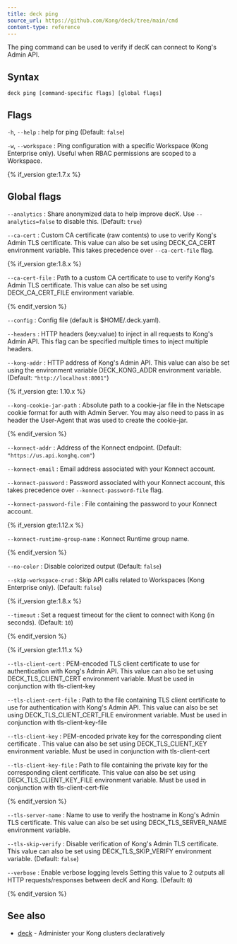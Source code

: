 ```yaml
---
title: deck ping
source_url: https://github.com/Kong/deck/tree/main/cmd
content-type: reference
---
```


The ping command can be used to verify if decK
can connect to Kong's Admin API.

## Syntax

```
deck ping [command-specific flags] [global flags]
```

## Flags

`-h`, `--help`
:  help for ping (Default: `false`)

`-w`, `--workspace`
:  Ping configuration with a specific Workspace (Kong Enterprise only).
Useful when RBAC permissions are scoped to a Workspace.

{% if_version gte:1.7.x %}

## Global flags

`--analytics`
:  Share anonymized data to help improve decK.
Use `--analytics=false` to disable this. (Default: `true`)

`--ca-cert`
:  Custom CA certificate (raw contents) to use to verify Kong's Admin TLS certificate.
This value can also be set using DECK_CA_CERT environment variable.
This takes precedence over `--ca-cert-file` flag.

{% if_version gte:1.8.x %}

`--ca-cert-file`
:  Path to a custom CA certificate to use to verify Kong's Admin TLS certificate.
This value can also be set using DECK_CA_CERT_FILE environment variable.

{% endif_version %}

`--config`
:  Config file (default is $HOME/.deck.yaml).

`--headers`
:  HTTP headers (key:value) to inject in all requests to Kong's Admin API.
This flag can be specified multiple times to inject multiple headers.

`--kong-addr`
:  HTTP address of Kong's Admin API.
This value can also be set using the environment variable DECK_KONG_ADDR
 environment variable. (Default: `"http://localhost:8001"`)

{% if_version gte: 1.10.x %}

`--kong-cookie-jar-path`
:  Absolute path to a cookie-jar file in the Netscape cookie format for auth with Admin Server.
You may also need to pass in as header the User-Agent that was used to create the cookie-jar.

{% endif_version %}

`--konnect-addr`
:  Address of the Konnect endpoint. (Default: `"https://us.api.konghq.com"`)

`--konnect-email`
:  Email address associated with your Konnect account.

`--konnect-password`
:  Password associated with your Konnect account, this takes precedence over `--konnect-password-file` flag.

`--konnect-password-file`
:  File containing the password to your Konnect account.

{% if_version gte:1.12.x %}

`--konnect-runtime-group-name`
:  Konnect Runtime group name.

{% endif_version %}

`--no-color`
:  Disable colorized output (Default: `false`)

`--skip-workspace-crud`
:  Skip API calls related to Workspaces (Kong Enterprise only). (Default: `false`)

{% if_version gte:1.8.x %}

`--timeout`
:  Set a request timeout for the client to connect with Kong (in seconds). (Default: `10`)

{% endif_version %}

{% if_version gte:1.11.x %}

`--tls-client-cert`
:  PEM-encoded TLS client certificate to use for authentication with Kong's Admin API.
This value can also be set using DECK_TLS_CLIENT_CERT environment variable. Must be used in conjunction with tls-client-key


`--tls-client-cert-file`
:  Path to the file containing TLS client certificate to use for authentication with Kong's Admin API.
This value can also be set using DECK_TLS_CLIENT_CERT_FILE environment variable. Must be used in conjunction with tls-client-key-file

`--tls-client-key`
:  PEM-encoded private key for the corresponding client certificate .
This value can also be set using DECK_TLS_CLIENT_KEY environment variable. Must be used in conjunction with tls-client-cert

`--tls-client-key-file`
:  Path to file containing the private key for the corresponding client certificate.
This value can also be set using DECK_TLS_CLIENT_KEY_FILE environment variable. Must be used in conjunction with tls-client-cert-file

{% endif_version %}

`--tls-server-name`
:  Name to use to verify the hostname in Kong's Admin TLS certificate.
This value can also be set using DECK_TLS_SERVER_NAME environment variable.

`--tls-skip-verify`
:  Disable verification of Kong's Admin TLS certificate.
This value can also be set using DECK_TLS_SKIP_VERIFY environment variable. (Default: `false`)

`--verbose`
:  Enable verbose logging levels
Setting this value to 2 outputs all HTTP requests/responses
between decK and Kong. (Default: `0`)


{% endif_version %}

## See also

* [deck](/deck/{{page.kong_version}}/reference/deck)	 - Administer your Kong clusters declaratively

